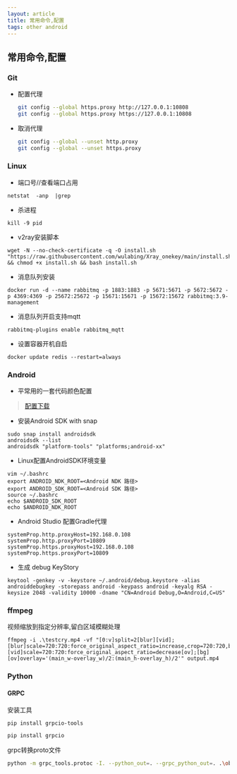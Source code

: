 ```yaml
---
layout: article
title: 常用命令,配置
tags: other android
---
```


## 常用命令,配置

### Git

- 配置代理

  ```bash
  git config --global https.proxy http://127.0.0.1:10808
  git config --global https.proxy https://127.0.0.1:10808
  ```

- 取消代理

  ```bash
  git config --global --unset http.proxy
  git config --global --unset https.proxy
  ```

### Linux 

- 端口号//查看端口占用

```shell
netstat  -anp  |grep   
```

- 杀进程

```shell
kill -9 pid 
```

- v2ray安装脚本

```shell
wget -N --no-check-certificate -q -O install.sh "https://raw.githubusercontent.com/wulabing/Xray_onekey/main/install.sh" && chmod +x install.sh && bash install.sh
```

- 消息队列安装

```shell
docker run -d --name rabbitmq -p 1883:1883 -p 5671:5671 -p 5672:5672 -p 4369:4369 -p 25672:25672 -p 15671:15671 -p 15672:15672 rabbitmq:3.9-management
```

- 消息队列开启支持mqtt

```shell
rabbitmq-plugins enable rabbitmq_mqtt
```

- 设置容器开机自启

```shell
docker update redis --restart=always 
```

### Android

- 平常用的一套代码颜色配置

> [配置下载](https://github.com/phcbest/phcbest.github.io/blob/master/archiveFile/my_edit_color.icls)

- 安装Android SDK with snap

```shell
sudo snap install androidsdk
androidsdk --list
androidsdk "platform-tools" "platforms;android-xx"
```

- Linux配置AndroidSDK环境变量

```shell
vim ~/.bashrc
export ANDROID_NDK_ROOT=<Android NDK 路径>
export ANDROID_SDK_ROOT=<Android SDK 路径>
source ~/.bashrc
echo $ANDROID_SDK_ROOT
echo $ANDROID_NDK_ROOT
```

- Android Studio 配置Gradle代理

```properties
systemProp.http.proxyHost=192.168.0.108
systemProp.http.proxyPort=10809
systemProp.https.proxyHost=192.168.0.108
systemProp.https.proxyPort=10809
```

- 生成 debug KeyStory

```shell
keytool -genkey -v -keystore ~/.android/debug.keystore -alias androiddebugkey -storepass android -keypass android -keyalg RSA -keysize 2048 -validity 10000 -dname "CN=Android Debug,O=Android,C=US"
```

### **ffmpeg**

视频缩放到指定分辨率,留白区域模糊处理

```shell
ffmpeg -i .\testcry.mp4 -vf "[0:v]split=2[blur][vid];[blur]scale=720:720:force_original_aspect_ratio=increase,crop=720:720,boxblur=luma_radius=min(h\,w)/20:luma_power=1:chroma_radius=min(cw\,ch)/20:chroma_power=1[bg];[vid]scale=720:720:force_original_aspect_ratio=decrease[ov];[bg][ov]overlay='(main_w-overlay_w)/2:(main_h-overlay_h)/2'" output.mp4
```

### Python

#### GRPC

安装工具

```bash
pip install grpcio-tools
```

```bash
pip install grpcio
```

grpc转换proto文件

```bash
python -m grpc_tools.protoc -I. --python_out=. --grpc_python_out=. .\objrem_notify.proto
```


